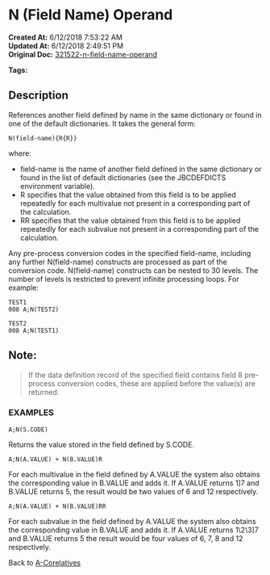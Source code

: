 # N (Field Name) Operand 

**Created At:** 6/12/2018 7:53:22 AM  
**Updated At:** 6/12/2018 2:49:51 PM  
**Original Doc:** [321522-n-field-name-operand](https://docs.jbase.com/46351-conversion-processing/321522-n-field-name-operand)  

**Tags:**
<badge text='field operand' vertical='middle' />
<badge text='jql' vertical='middle' />

## Description 

References another field defined by name in the same dictionary or found in one of the default dictionaries. It takes the general form:

```
N(field-name){R{R}}
```

where:

- field-name is the name of another field defined in the same dictionary or found in the list of default dictionaries (see the JBCDEFDICTS environment variable).
- R specifies that the value obtained from this field is to be applied repeatedly for each multivalue not present in a corresponding part of the calculation.
- RR specifies that the value obtained from this field is to be applied repeatedly for each subvalue not present in a corresponding part of the calculation.




Any pre-process conversion codes in the specified field-name, including any further N(field-name) constructs are processed as part of the conversion code. N(field-name) constructs can be nested to 30 levels. The number of levels is restricted to prevent infinite processing loops. For example:

```
TEST1
008 A;N(TEST2)
```

```
TEST2
008 A;N(TEST1)
```



## Note:


> If the data definition record of the specified field contains field 8 pre-process conversion codes, these are applied before the value(s) are returned.




### EXAMPLES

```
A;N(S.CODE)
```

Returns the value stored in the field defined by S.CODE.



```
A;N(A.VALUE) + N(B.VALUE)R
```

For each multivalue in the field defined by A.VALUE the system also obtains the corresponding value in B.VALUE and adds it. If A.VALUE returns 1]7 and B.VALUE returns 5, the result would be two values of 6 and 12 respectively.



```
A;N(A.VALUE) + N(B.VALUE)RR
```

For each subvalue in the field defined by A.VALUE the system also obtains the corresponding value in B.VALUE and adds it. If A.VALUE returns 1\2\3]7 and B.VALUE returns 5 the result would be four values of 6, 7, 8 and 12 respectively.



Back to [A-Corelatives](321284-a-correlatives)
